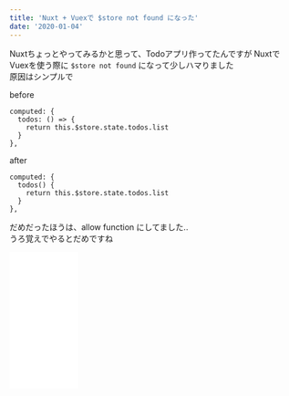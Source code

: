 ```yaml
---
title: 'Nuxt + Vuexで $store not found になった'
date: '2020-01-04'
---
```


Nuxtちょっとやってみるかと思って、Todoアプリ作ってたんですが
NuxtでVuexを使う際に `$store not found` になって少しハマりました  
原因はシンプルで

before

```vue
computed: {
  todos: () => {
    return this.$store.state.todos.list
  }
},
```

after

```vue
computed: {
  todos() {
    return this.$store.state.todos.list
  }
},
```

だめだったほうは、allow function にしてました..  
うろ覚えでやるとだめですね

<iframe style="width:120px;height:240px;" marginwidth="0" marginheight="0" scrolling="no" frameborder="0" src="//rcm-fe.amazon-adsystem.com/e/cm?lt1=_blank&bc1=000000&IS2=1&bg1=FFFFFF&fc1=000000&lc1=0000FF&t=freks-22&language=ja_JP&o=9&p=8&l=as4&m=amazon&f=ifr&ref=as_ss_li_til&asins=B07X6F1C2P&linkId=7de7d200e7d25b3722775773f374162f"></iframe>